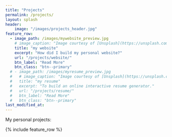 ```yaml
---
title: "Projects"
permalink: /projects/
layout: splash
header:
    image: "/images/projects_header.jpg"
feature_row:
  - image_path: /images/mywebsite_preview.jpg
    # image_caption: "Image courtesy of [Unsplash](https://unsplash.com/)"
    title: "my website"
    excerpt: "How did I build my personal website?"
    url: "/projects/website/"
    btn_label: "Read More"
    btn_class: "btn--primary"
  # - image_path: /images/myresume_preview.jpg
  #   # image_caption: "Image courtesy of [Unsplash](https://unsplash.com/)"
  #   title: "my resume"
  #   excerpt: "To build an online interactive resume generator."
  #   url: "/projects/resume/"
  #   btn_label: "Read More"
  #   btn_class: "btn--primary"
last_modified_at:
---
```


My personal projects:

{% include feature_row %}

